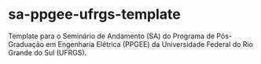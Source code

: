# sa-ppgee-ufrgs-template
Template para o Seminário de Andamento (SA) do Programa de Pós-Graduação em Engenharia Elétrica (PPGEE) da Universidade Federal do Rio Grande do Sul (UFRGS).
